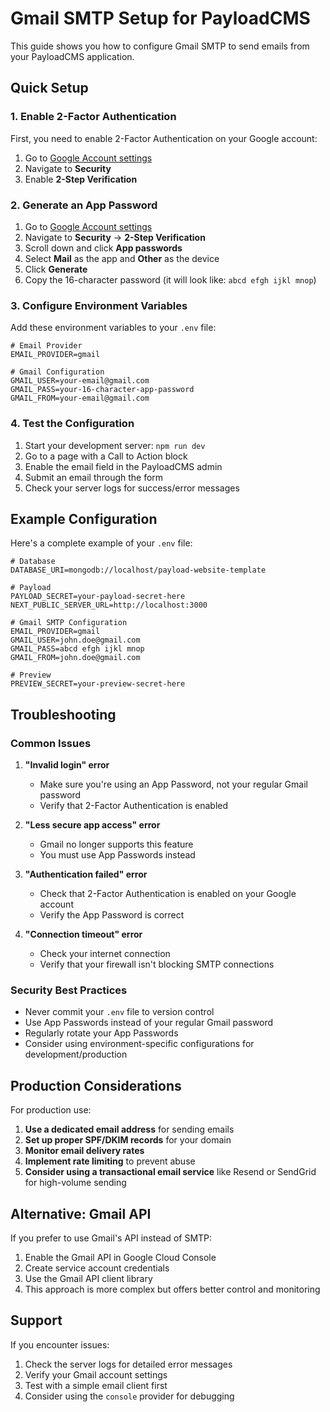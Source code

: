 # Gmail SMTP Setup for PayloadCMS

This guide shows you how to configure Gmail SMTP to send emails from your PayloadCMS application.

## Quick Setup

### 1. Enable 2-Factor Authentication

First, you need to enable 2-Factor Authentication on your Google account:

1. Go to [Google Account settings](https://myaccount.google.com/)
2. Navigate to **Security**
3. Enable **2-Step Verification**

### 2. Generate an App Password

1. Go to [Google Account settings](https://myaccount.google.com/)
2. Navigate to **Security** → **2-Step Verification**
3. Scroll down and click **App passwords**
4. Select **Mail** as the app and **Other** as the device
5. Click **Generate**
6. Copy the 16-character password (it will look like: `abcd efgh ijkl mnop`)

### 3. Configure Environment Variables

Add these environment variables to your `.env` file:

```env
# Email Provider
EMAIL_PROVIDER=gmail

# Gmail Configuration
GMAIL_USER=your-email@gmail.com
GMAIL_PASS=your-16-character-app-password
GMAIL_FROM=your-email@gmail.com
```

### 4. Test the Configuration

1. Start your development server: `npm run dev`
2. Go to a page with a Call to Action block
3. Enable the email field in the PayloadCMS admin
4. Submit an email through the form
5. Check your server logs for success/error messages

## Example Configuration

Here's a complete example of your `.env` file:

```env
# Database
DATABASE_URI=mongodb://localhost/payload-website-template

# Payload
PAYLOAD_SECRET=your-payload-secret-here
NEXT_PUBLIC_SERVER_URL=http://localhost:3000

# Gmail SMTP Configuration
EMAIL_PROVIDER=gmail
GMAIL_USER=john.doe@gmail.com
GMAIL_PASS=abcd efgh ijkl mnop
GMAIL_FROM=john.doe@gmail.com

# Preview
PREVIEW_SECRET=your-preview-secret-here
```

## Troubleshooting

### Common Issues

1. **"Invalid login" error**
   - Make sure you're using an App Password, not your regular Gmail password
   - Verify that 2-Factor Authentication is enabled

2. **"Less secure app access" error**
   - Gmail no longer supports this feature
   - You must use App Passwords instead

3. **"Authentication failed" error**
   - Check that 2-Factor Authentication is enabled on your Google account
   - Verify the App Password is correct

4. **"Connection timeout" error**
   - Check your internet connection
   - Verify that your firewall isn't blocking SMTP connections

### Security Best Practices

- Never commit your `.env` file to version control
- Use App Passwords instead of your regular Gmail password
- Regularly rotate your App Passwords
- Consider using environment-specific configurations for development/production

## Production Considerations

For production use:

1. **Use a dedicated email address** for sending emails
2. **Set up proper SPF/DKIM records** for your domain
3. **Monitor email delivery rates**
4. **Implement rate limiting** to prevent abuse
5. **Consider using a transactional email service** like Resend or SendGrid for high-volume sending

## Alternative: Gmail API

If you prefer to use Gmail's API instead of SMTP:

1. Enable the Gmail API in Google Cloud Console
2. Create service account credentials
3. Use the Gmail API client library
4. This approach is more complex but offers better control and monitoring

## Support

If you encounter issues:

1. Check the server logs for detailed error messages
2. Verify your Gmail account settings
3. Test with a simple email client first
4. Consider using the `console` provider for debugging
